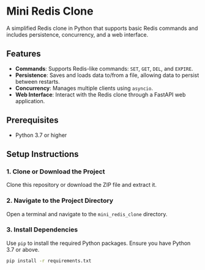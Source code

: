 # Mini Redis Clone

A simplified Redis clone in Python that supports basic Redis commands and includes persistence, concurrency, and a web interface.

## Features
- **Commands**: Supports Redis-like commands: `SET`, `GET`, `DEL`, and `EXPIRE`.
- **Persistence**: Saves and loads data to/from a file, allowing data to persist between restarts.
- **Concurrency**: Manages multiple clients using `asyncio`.
- **Web Interface**: Interact with the Redis clone through a FastAPI web application.

## Prerequisites
- Python 3.7 or higher

## Setup Instructions

### 1. Clone or Download the Project
Clone this repository or download the ZIP file and extract it.

### 2. Navigate to the Project Directory
Open a terminal and navigate to the `mini_redis_clone` directory.

### 3. Install Dependencies
Use `pip` to install the required Python packages. Ensure you have Python 3.7 or above.
```bash
pip install -r requirements.txt

